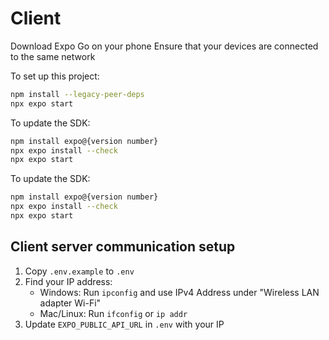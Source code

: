 # Client 

Download Expo Go on your phone
Ensure that your devices are connected to the same network

To set up this project:
```bash
npm install --legacy-peer-deps
npx expo start
```

To update the SDK:
```bash
npm install expo@{version number}
npx expo install --check
npx expo start
```

To update the SDK:
```bash
npm install expo@{version number}
npx expo install --check
npx expo start
```

## Client server communication setup
1. Copy `.env.example` to `.env`
2. Find your IP address:
   - Windows: Run `ipconfig` and use IPv4 Address under "Wireless LAN adapter Wi-Fi"
   - Mac/Linux: Run `ifconfig` or `ip addr`
3. Update `EXPO_PUBLIC_API_URL` in `.env` with your IP
